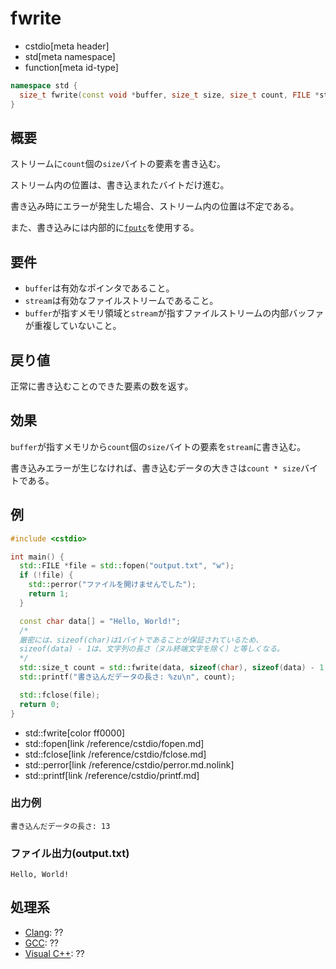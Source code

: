 # fwrite
* cstdio[meta header]
* std[meta namespace]
* function[meta id-type]

```cpp
namespace std {
  size_t fwrite(const void *buffer, size_t size, size_t count, FILE *stream);
}
```

## 概要
ストリームに`count`個の`size`バイトの要素を書き込む。

ストリーム内の位置は、書き込まれたバイトだけ進む。

書き込み時にエラーが発生した場合、ストリーム内の位置は不定である。

また、書き込みには内部的に[`fputc`](/reference/cstdio/fputc.md)を使用する。

## 要件
- `buffer`は有効なポインタであること。
- `stream`は有効なファイルストリームであること。
- `buffer`が指すメモリ領域と`stream`が指すファイルストリームの内部バッファが重複していないこと。

## 戻り値
正常に書き込むことのできた要素の数を返す。

## 効果
`buffer`が指すメモリから`count`個の`size`バイトの要素を`stream`に書き込む。

書き込みエラーが生じなければ、書き込むデータの大きさは`count * size`バイトである。

## 例
```cpp example
#include <cstdio>

int main() {
  std::FILE *file = std::fopen("output.txt", "w");
  if (!file) {
    std::perror("ファイルを開けませんでした");
    return 1;
  }

  const char data[] = "Hello, World!";
  /*
  厳密には、sizeof(char)は1バイトであることが保証されているため、
  sizeof(data) - 1は、文字列の長さ（ヌル終端文字を除く）と等しくなる。
  */
  std::size_t count = std::fwrite(data, sizeof(char), sizeof(data) - 1, file);
  std::printf("書き込んだデータの長さ: %zu\n", count);

  std::fclose(file);
  return 0;
}
```
* std::fwrite[color ff0000]
* std::fopen[link /reference/cstdio/fopen.md]
* std::fclose[link /reference/cstdio/fclose.md]
* std::perror[link /reference/cstdio/perror.md.nolink]
* std::printf[link /reference/cstdio/printf.md]

### 出力例
```
書き込んだデータの長さ: 13
```

### ファイル出力(output.txt)
```
Hello, World!
```

## 処理系
- [Clang](/implementation.md#clang): ??
- [GCC](/implementation.md#gcc): ??
- [Visual C++](/implementation.md#visual_cpp): ??

